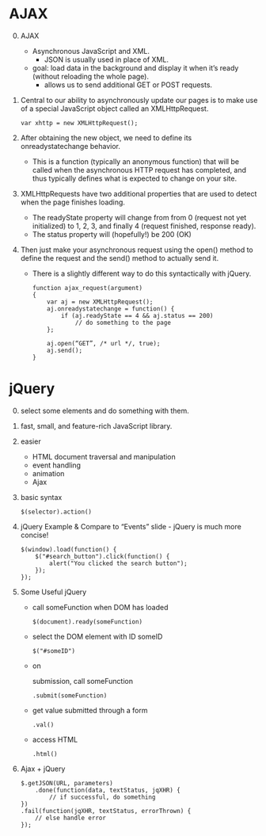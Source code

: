 # AJAX

0. AJAX
   - Asynchronous JavaScript and XML.
      - JSON is usually used in place of XML.
   - goal: load data in the background and display it when it’s ready (without reloading the whole page).
      - allows us to send additional GET or POST requests.

1. Central to our ability to asynchronously update our pages is to make use of a special JavaScript object called an XMLHttpRequest.

	```
	var xhttp = new XMLHttpRequest();
	```

2. After obtaining the new object, we need to define its onreadystatechange behavior.
   - This is a function (typically an anonymous function) that will be called when the asynchronous HTTP request has completed, and thus typically defines what is expected to change on your site.

3. XMLHttpRequests have two additional properties that are used to detect when the page finishes loading.

   - The readyState property will change from from 0 (request not yet initialized) to 1, 2, 3, and finally 4 (request finished, response ready).
   - The status property will (hopefully!) be 200 (OK)

4. Then just make your asynchronous request using the open() method to define the request and the send() method to actually send it.
   - There is a slightly different way to do this syntactically with jQuery.

        ```
		function ajax_request(argument)
		{
			var aj = new XMLHttpRequest();
			aj.onreadystatechange = function() {
				if (aj.readyState == 4 && aj.status == 200)
					// do something to the page
			};

			aj.open(“GET”, /* url */, true);
			aj.send();
		}
		```


# jQuery

0. select some elements and do something with them.
1. fast, small, and feature-rich JavaScript library.
1. easier
   - HTML document traversal and manipulation
   - event handling
   - animation
   - Ajax

2. basic syntax

    ```
    $(selector).action()
	```

3. jQuery Example & Compare to “Events” slide - jQuery is much more concise!

	```
	$(window).load(function() {
		$("#search_button").click(function() {
			alert("You clicked the search button");
		});
	});
	```

4. Some Useful jQuery
   - call someFunction when DOM has loaded

		```
		$(document).ready(someFunction)
		```

   - select the DOM element with ID someID

		```
		$("#someID")
		```

   - on <form> submission, call someFunction

		```
		.submit(someFunction)
		```

   - get value submitted through a form

		```
		.val()
		```

   - access HTML

		```
		.html()
		```

5. Ajax + jQuery

	```
	$.getJSON(URL, parameters)
		.done(function(data, textStatus, jqXHR) {
			// if successful, do something
	})
	.fail(function(jqXHR, textStatus, errorThrown) {
		// else handle error
	});
	```

